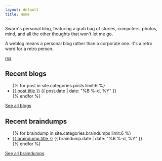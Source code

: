 ```yaml
---
layout: default
title: Home
---
```


Swarn's personal blog, featuring a grab bag of stories, computers, photos, mind, and all the other thoughts that won't let me go.

A weblog means a personal blog rather than a corporate one. It's a retro word for a retro person.

[rss](/blog/feed.xml)

## Recent blogs

<ul class="posts">
  {% for post in site.categories.posts limit:6 %}
    <li class="post">
      <a href="/blog{{ post.url }}">{{ post.title }}</a>
      <time class="publish-date" datetime="{{ post.date | date: '%F' }}">
        {{ post.date | date: "%B %-d, %Y" }}
      </time>
    </li>
  {% endfor %}
</ul>

[See all blogs](/blog/posts)

## Recent braindumps

<ul class="braindumps">
  {% for braindump in site.categories.braindumps limit:6 %}
    <li class="braindump">
      <a href="/blog{{ braindump.url }}">{{ braindump.title }}</a>
      <time class="publish-date" datetime="{{ braindump.date | date: '%F' }}">
        {{ braindump.date | date: "%B %-d, %Y" }}
      </time>
    </li>
  {% endfor %}
</ul>

[See all braindumps](/blog/braindumps)
